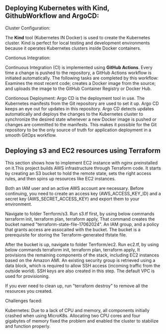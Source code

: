 ## Deploying Kubernetes with Kind, GithubWorkflow and ArgoCD:

Cluster Configuration:

The **Kind** tool (Kubernetes IN Docker) is used to create the Kubernetes cluster. Kind is perfect for local testing and development environments because it operates Kubernetes clusters inside Docker containers.

Contionus Integration:

Continuous Integration (CI) is implemented using **GitHub Actions**. Every time a change is pushed to the repository, a GitHub Actions workflow is initiated automatically. The following tasks are completed by this workflow:
Examines the most recent code; creates a Docker image from the source; and uploads the image to the GitHub Container Registry or Docker Hub.

Contionous Deployment:
Argo CD is the deployment tool in use. The Kubernetes manifests from the Git repository are used to set it up. Argo CD keeps an eye out for updates in this repository. Argo CD detects updates automatically and deploys the changes to the Kubernetes cluster to synchronize the desired state whenever a new Docker image is pushed or changes are committed to the manifests. This makes it possible for the Git repository to be the only source of truth for application deployment in a smooth GitOps workflow.


## Deploying s3 and EC2 resources using Terraform

This section shows how to implement EC2 instance with nginx preinstalled on it.This project builds AWS infrastructure through Terraform code. It starts by creating an S3 bucket to hold the remote state, sets the right access rules, and then spins up resources like EC2 instances.

Both an IAM user and an active AWS account are necessary. Before continuing, you need to create an access key (AWS_ACCESS_KEY_ID) and a secret key (AWS_SECRET_ACCESS_KEY) and export them to your environment.

Navigate to folder Terrform/s3. Run s3.tf first, by using below commands
terraform init,
terraform plan,
terraform apply,
That command creates the bucket named "terraform-state-file-17062024". An IAM group, and a policy that grants access are assocaited with the bucket. The bucket is a prerequisite for storing the Terraform-generated tfstate file.

After the bucket is up, navigate to folder Terrform/ec2. Run ec2.tf, by using below commands
terraform init,
terraform plan,
terraform apply,
It provisions the remaining components of the stack, including EC2 instances based on the Amazon AMI. An existing security group is retrieved using a data block, which is required to allow SSH access (incoming traffic from the outside world). SSH keys are also created in this step. The default VPC is used for provisioning.

If you ever need to clean up, run "terraform destroy" to remove all the resources you created.

Challenges faced:

Kubernetes:
Due to a lack of CPU and memory, all components initially crashed when using MicroK8s. Allocating two CPU cores and four gigabytes of memory fixed the problem and enabled the cluster to stabilize and function properly.